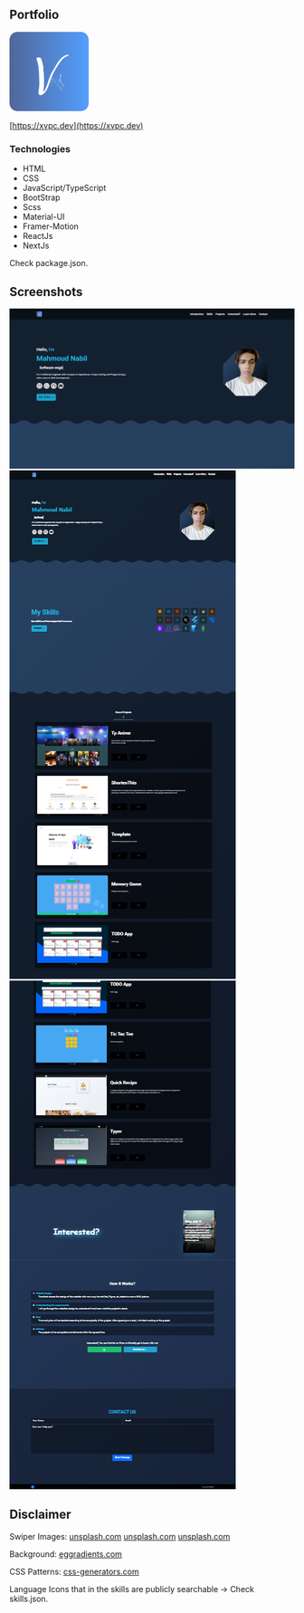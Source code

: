 ## Portfolio

<a href="https://xvpc.dev" target="_blank" title="https://xvpc.dev">
    <img src="./public/favicon/android-chrome-512x512.png" width="140" height="140" alt='Site Icon'>
</a>

[https://xvpc.dev](https://xvpc.dev)


### Technologies
- HTML
- CSS
- JavaScript/TypeScript
- BootStrap
- Scss
- Material-UI
- Framer-Motion
- ReactJs
- NextJs

Check package.json.

## Screenshots

![site1 Image](./public/images/siteimgs/this/site1.png)
![site2 Image](./public/images/siteimgs/this/site2.png)
![site3 Image](./public/images/siteimgs/this/site3.png)


## Disclaimer
Swiper Images:
[unsplash.com](https://unsplash.com/photos/5fNmWej4tAA)
[unsplash.com](https://unsplash.com/photos/Mx0yDbKMPSk)
[unsplash.com](https://unsplash.com/photos/ocAo7MwGfHY)

Background:
[eggradients.com](https://www.eggradients.com)

CSS Patterns:
[css-generators.com](https://css-generators.com)

Language Icons that in the skills are publicly searchable -> Check skills.json.
